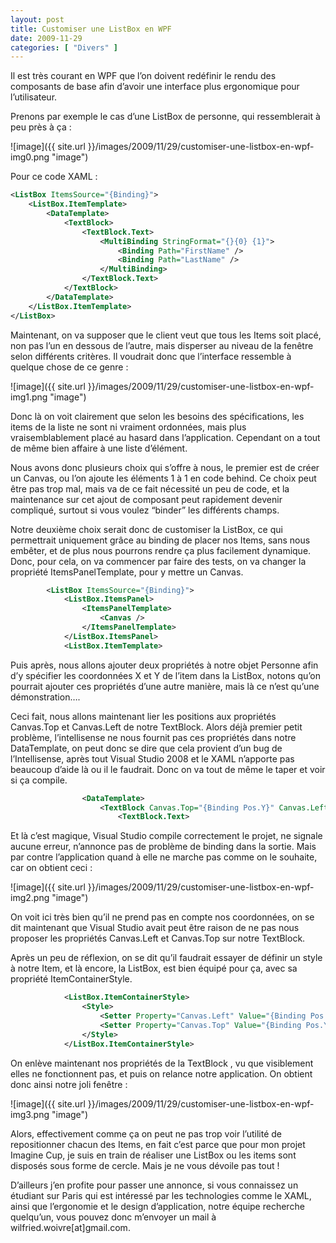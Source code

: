 ```yaml
---
layout: post
title: Customiser une ListBox en WPF
date: 2009-11-29
categories: [ "Divers" ]
---
```


Il est très courant en WPF que l’on doivent redéfinir le rendu des composants de base afin d’avoir une interface plus ergonomique pour l’utilisateur.

Prenons par exemple le cas d’une ListBox de personne, qui ressemblerait à peu près à ça :

![image]({{ site.url }}/images/2009/11/29/customiser-une-listbox-en-wpf-img0.png "image")

Pour ce code XAML :

```xml
<ListBox ItemsSource="{Binding}">
    <ListBox.ItemTemplate>
        <DataTemplate>
            <TextBlock>
                <TextBlock.Text>
                    <MultiBinding StringFormat="{}{0} {1}">
                        <Binding Path="FirstName" />
                        <Binding Path="LastName" />
                    </MultiBinding>
                </TextBlock.Text>
            </TextBlock>
        </DataTemplate>
    </ListBox.ItemTemplate>
</ListBox>
```

Maintenant, on va supposer que le client veut que tous les Items soit placé, non pas l’un en dessous de l’autre, mais disperser au niveau de la fenêtre selon différents critères. Il voudrait donc que l’interface ressemble à quelque chose de ce genre :

![image]({{ site.url }}/images/2009/11/29/customiser-une-listbox-en-wpf-img1.png "image")

Donc là on voit clairement que selon les besoins des spécifications, les items de la liste ne sont ni vraiment ordonnées, mais plus vraisemblablement placé au hasard dans l’application. Cependant on a tout de même bien affaire à une liste d’élément.

Nous avons donc plusieurs choix qui s’offre à nous, le premier est de créer un Canvas, ou l’on ajoute les éléments 1 à 1 en code behind. Ce choix peut être pas trop mal, mais va de ce fait nécessité un peu de code, et la maintenance sur cet ajout de composant peut rapidement devenir compliqué, surtout si vous voulez “binder” les différents champs.

Notre deuxième choix serait donc de customiser la ListBox, ce qui permettrait uniquement grâce au binding de placer nos Items, sans nous embêter, et de plus nous pourrons rendre ça plus facilement dynamique. Donc, pour cela, on va commencer par faire des tests, on va changer la propriété ItemsPanelTemplate, pour y mettre un Canvas.

```xml
        <ListBox ItemsSource="{Binding}">
            <ListBox.ItemsPanel>
                <ItemsPanelTemplate>
                    <Canvas />
                </ItemsPanelTemplate>
            </ListBox.ItemsPanel>
            <ListBox.ItemTemplate> 
```

Puis après, nous allons ajouter deux propriétés à notre objet Personne afin d’y spécifier les coordonnées X et Y de l’item dans la ListBox, notons qu’on pourrait ajouter ces propriétés d’une autre manière, mais là ce n’est qu’une démonstration….

Ceci fait, nous allons maintenant lier les positions aux propriétés Canvas.Top et Canvas.Left de notre TextBlock. Alors déjà premier petit problème, l’intellisense ne nous fournit pas ces propriétés dans notre DataTemplate, on peut donc se dire que cela provient d’un bug de l’Intellisense, après tout Visual Studio 2008 et le XAML n’apporte pas beaucoup d’aide là ou il le faudrait. Donc on va tout de même le taper et voir si ça compile.

```xml
                <DataTemplate>
                    <TextBlock Canvas.Top="{Binding Pos.Y}" Canvas.Left="{Binding Pos.X}">
                        <TextBlock.Text> 
```

Et là c’est magique, Visual Studio compile correctement le projet, ne signale aucune erreur, n’annonce pas de problème de binding dans la sortie. Mais par contre l’application quand à elle ne marche pas comme on le souhaite, car on obtient ceci :

![image]({{ site.url }}/images/2009/11/29/customiser-une-listbox-en-wpf-img2.png "image")

On voit ici très bien qu’il ne prend pas en compte nos coordonnées, on se dit maintenant que Visual Studio avait peut être raison de ne pas nous proposer les propriétés Canvas.Left et Canvas.Top sur notre TextBlock.

Après un peu de réflexion, on se dit qu’il faudrait essayer de définir un style à notre Item, et là encore, la ListBox, est bien équipé pour ça, avec sa propriété ItemContainerStyle.

```xml
            <ListBox.ItemContainerStyle>
                <Style>
                    <Setter Property="Canvas.Left" Value="{Binding Pos.X}" />
                    <Setter Property="Canvas.Top" Value="{Binding Pos.Y}" />
                </Style>
            </ListBox.ItemContainerStyle> 
```

On enlève maintenant nos propriétés de la TextBlock , vu que visiblement elles ne fonctionnent pas, et puis on relance notre application. On obtient donc ainsi notre joli fenêtre :

![image]({{ site.url }}/images/2009/11/29/customiser-une-listbox-en-wpf-img3.png "image")

Alors, effectivement comme ça on peut ne pas trop voir l’utilité de repositionner chacun des Items, en fait c’est parce que pour mon projet Imagine Cup, je suis en train de réaliser une ListBox ou les items sont disposés sous forme de cercle. Mais je ne vous dévoile pas tout !

D’ailleurs j’en profite pour passer une annonce, si vous connaissez un étudiant sur Paris qui est intéressé par les technologies comme le XAML, ainsi que l’ergonomie et le design d’application, notre équipe recherche quelqu’un, vous pouvez donc m’envoyer un mail à wilfried.woivre\[at\]gmail.com.